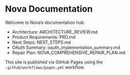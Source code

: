 # Nova Documentation

Welcome to Nova’s documentation hub.

- Architecture: ARCHITECTURE_REVIEW.md
- Product Requirements: PRD.md
- Next Steps: NEXT_STEPS.md
- OAuth Summary: oauth_implementation_summary.md
- Repair Plan: NOVA_COMPREHENSIVE_REPAIR_PLAN.md

This site is published via GitHub Pages using the `.github/workflows/pages.yml` workflow.
